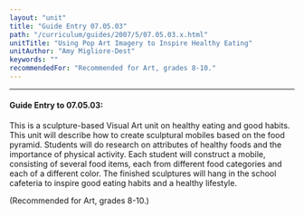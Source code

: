 ```yaml
---
layout: "unit"
title: "Guide Entry 07.05.03"
path: "/curriculum/guides/2007/5/07.05.03.x.html"
unitTitle: "Using Pop Art Imagery to Inspire Healthy Eating"
unitAuthor: "Amy Migliore-Dest"
keywords: ""
recommendedFor: "Recommended for Art, grades 8-10."
---
```

<body>
<hr/>
<h4>
Guide Entry to 07.05.03:
</h4>
<p>
This is a sculpture-based Visual Art unit on healthy eating and good habits. This unit will describe how to create sculptural mobiles based on the food pyramid. Students will do research on attributes of healthy foods and the importance of physical activity. Each student will construct a mobile, consisting of several food items, each from different food categories and each of a different color. The finished sculptures will hang in the school cafeteria to inspire good eating habits and a healthy lifestyle.
</p>
<p>
(Recommended for Art, grades 8-10.)
</p>
</body>